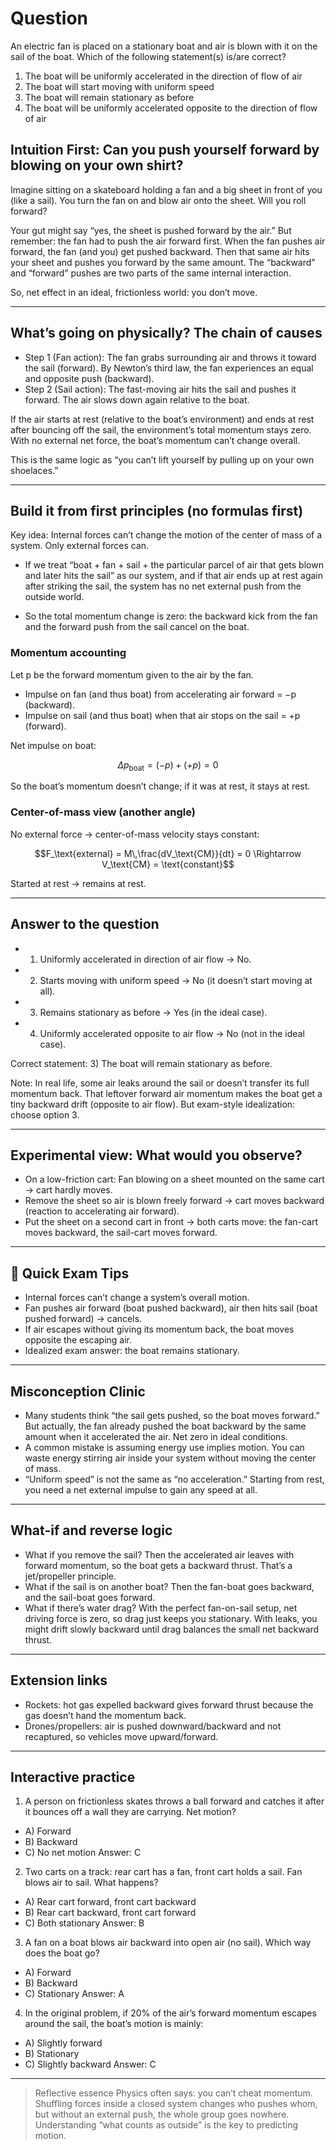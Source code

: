 # Question
An electric fan is placed on a stationary boat and air is blown with it on the sail of the boat. Which of the following statement(s) is/are correct?  
1) The boat will be uniformly accelerated in the direction of flow of air  
2) The boat will start moving with uniform speed  
3) The boat will remain stationary as before  
4) The boat will be uniformly accelerated opposite to the direction of flow of air

## Intuition First: Can you push yourself forward by blowing on your own shirt?

Imagine sitting on a skateboard holding a fan and a big sheet in front of you (like a sail). You turn the fan on and blow air onto the sheet. Will you roll forward?

Your gut might say “yes, the sheet is pushed forward by the air.” But remember: the fan had to push the air forward first. When the fan pushes air forward, the fan (and you) get pushed backward. Then that same air hits your sheet and pushes you forward by the same amount. The “backward” and “forward” pushes are two parts of the same internal interaction.

So, net effect in an ideal, frictionless world: you don’t move.

---

## What’s going on physically? The chain of causes

- Step 1 (Fan action): The fan grabs surrounding air and throws it toward the sail (forward). By Newton’s third law, the fan experiences an equal and opposite push (backward).
- Step 2 (Sail action): The fast-moving air hits the sail and pushes it forward. The air slows down again relative to the boat.

If the air starts at rest (relative to the boat’s environment) and ends at rest after bouncing off the sail, the environment’s total momentum stays zero. With no external net force, the boat’s momentum can’t change overall.

This is the same logic as “you can’t lift yourself by pulling up on your own shoelaces.”

---

## Build it from first principles (no formulas first)

Key idea: Internal forces can’t change the motion of the center of mass of a system. Only external forces can.

- If we treat “boat + fan + sail + the particular parcel of air that gets blown and later hits the sail” as our system, and if that air ends up at rest again after striking the sail, the system has no net external push from the outside world.

- So the total momentum change is zero: the backward kick from the fan and the forward push from the sail cancel on the boat.

### Momentum accounting

Let p be the forward momentum given to the air by the fan.

- Impulse on fan (and thus boat) from accelerating air forward = −p (backward).
- Impulse on sail (and thus boat) when that air stops on the sail = +p (forward).

Net impulse on boat:
```math
\Delta p_{\text{boat}} = (-p) + (+p) = 0
```
So the boat’s momentum doesn’t change; if it was at rest, it stays at rest.

### Center-of-mass view (another angle)
No external force → center-of-mass velocity stays constant:
```math
F_\text{external} = M\,\frac{dV_\text{CM}}{dt} = 0 \Rightarrow V_\text{CM} = \text{constant}
```
Started at rest → remains at rest.

---

## Answer to the question

- 1) Uniformly accelerated in direction of air flow → No.
- 2) Starts moving with uniform speed → No (it doesn’t start moving at all).
- 3) Remains stationary as before → Yes (in the ideal case).
- 4) Uniformly accelerated opposite to air flow → No (not in the ideal case).

Correct statement: 3) The boat will remain stationary as before.

Note: In real life, some air leaks around the sail or doesn’t transfer its full momentum back. That leftover forward air momentum makes the boat get a tiny backward drift (opposite to air flow). But exam-style idealization: choose option 3.

---

## Experimental view: What would you observe?

- On a low-friction cart: Fan blowing on a sheet mounted on the same cart → cart hardly moves.
- Remove the sheet so air is blown freely forward → cart moves backward (reaction to accelerating air forward).
- Put the sheet on a second cart in front → both carts move: the fan-cart moves backward, the sail-cart moves forward.

---

## 🧠 Quick Exam Tips

- Internal forces can’t change a system’s overall motion.
- Fan pushes air forward (boat pushed backward), air then hits sail (boat pushed forward) → cancels.
- If air escapes without giving its momentum back, the boat moves opposite the escaping air.
- Idealized exam answer: the boat remains stationary.

---

## Misconception Clinic

- Many students think “the sail gets pushed, so the boat moves forward.” But actually, the fan already pushed the boat backward by the same amount when it accelerated the air. Net zero in ideal conditions.
- A common mistake is assuming energy use implies motion. You can waste energy stirring air inside your system without moving the center of mass.
- “Uniform speed” is not the same as “no acceleration.” Starting from rest, you need a net external impulse to gain any speed at all.

---

## What-if and reverse logic

- What if you remove the sail? Then the accelerated air leaves with forward momentum, so the boat gets a backward thrust. That’s a jet/propeller principle.
- What if the sail is on another boat? Then the fan-boat goes backward, and the sail-boat goes forward.
- What if there’s water drag? With the perfect fan-on-sail setup, net driving force is zero, so drag just keeps you stationary. With leaks, you might drift slowly backward until drag balances the small net backward thrust.

---

## Extension links

- Rockets: hot gas expelled backward gives forward thrust because the gas doesn’t hand the momentum back.
- Drones/propellers: air is pushed downward/backward and not recaptured, so vehicles move upward/forward.

---

## Interactive practice

1) A person on frictionless skates throws a ball forward and catches it after it bounces off a wall they are carrying. Net motion?
- A) Forward
- B) Backward
- C) No net motion
Answer: C

2) Two carts on a track: rear cart has a fan, front cart holds a sail. Fan blows air to sail. What happens?
- A) Rear cart forward, front cart backward
- B) Rear cart backward, front cart forward
- C) Both stationary
Answer: B

3) A fan on a boat blows air backward into open air (no sail). Which way does the boat go?
- A) Forward
- B) Backward
- C) Stationary
Answer: A

4) In the original problem, if 20% of the air’s forward momentum escapes around the sail, the boat’s motion is mainly:
- A) Slightly forward
- B) Stationary
- C) Slightly backward
Answer: C

---

> Reflective essence
> Physics often says: you can’t cheat momentum. Shuffling forces inside a closed system changes who pushes whom, but without an external push, the whole group goes nowhere. Understanding “what counts as outside” is the key to predicting motion.